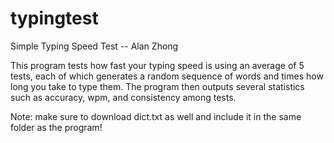 # typingtest
Simple Typing Speed Test -- Alan Zhong

This program tests how fast your typing speed is using an average of 5 tests, each of which
generates a random sequence of words and times how long you take to type them. The program then 
outputs several statistics such as accuracy, wpm, and consistency among tests.

Note: make sure to download dict.txt as well and include it in the same folder as the program!
